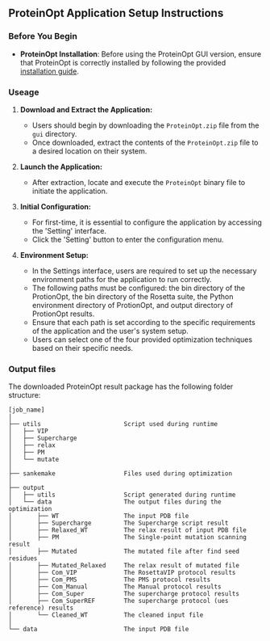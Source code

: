 ## ProteinOpt Application Setup Instructions

### Before You Begin

- **ProteinOpt Installation**: Before using the ProteinOpt GUI version, ensure that ProteinOpt is correctly installed by following the provided [installation guide](../README.md).

### Useage

1. **Download and Extract the Application:**
   - Users should begin by downloading the `ProteinOpt.zip` file from the `gui` directory.
   - Once downloaded, extract the contents of the `ProteinOpt.zip` file to a desired location on their system.

2. **Launch the Application:**
   - After extraction, locate and execute the `ProteinOpt` binary file to initiate the application.

3. **Initial Configuration:**
   - For first-time, it is essential to configure the application by accessing the 'Setting' interface.
   - Click the 'Setting' button to enter the configuration menu.

4. **Environment Setup:**
   - In the Settings interface, users are required to set up the necessary environment paths for the application to run correctly.
   - The following paths must be configured: the bin directory of the ProtionOpt, the bin directory of the Rosetta suite, the Python environment directory of ProtionOpt, and output  directory of ProtionOpt results.
   - Ensure that each path is set according to the specific requirements of the application and the user's system setup.
   - Users can select one of the four provided optimization techniques based on their specific needs.

### Output files
   The downloaded ProteinOpt result package has the following folder structure:

   ``` 
   [job_name]
   │
   ├── utils                       Script used during runtime
   │   ├── VIP             
   │   ├── Supercharge     
   │   ├── relax           
   │   ├── PM              
   │   └── mutate          
   │
   ├── sankemake                   Files used during optimization
   │
   ├── output
   │   ├── utils                   Script generated during runtime
   │   └── data                    The output files during the optimization
   │       ├── WT                  The input PDB file
   │       ├── Supercharge         The Supercharge script result 
   │       ├── Relaxed_WT          The relax result of input PDB file
   │       ├── PM                  The Single-point mutation scanning result
   │       ├── Mutated             The mutated file after find seed residues
   │       ├── Mutated_Relaxed     The relax result of mutated file
   │       ├── Com_VIP             The RosettaVIP protocol results
   │       ├── Com_PMS             The PMS protocol results
   │       ├── Com_Manual          The Manual protocol results
   │       ├── Com_Super           The supercharge protocol results
   │       ├── Com_SuperREF        The supercharge protocol (ues reference) results
   │       └── Cleaned_WT          The cleaned input file
   │
   └── data                        The input PDB file
   ```
